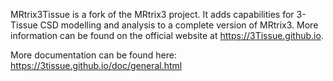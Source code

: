 MRtrix3Tissue is a fork of the MRtrix3 project. It adds capabilities for 3-Tissue CSD modelling and analysis to a complete version of MRtrix3. More information can be found on the official website at https://3Tissue.github.io.



More documentation can be found here: https://3tissue.github.io/doc/general.html


